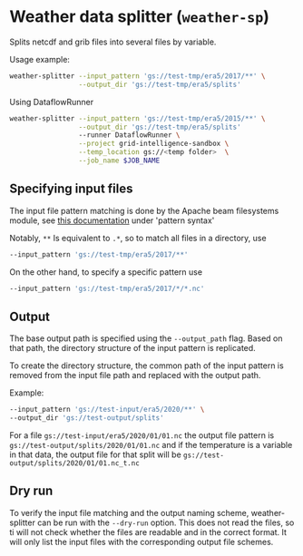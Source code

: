 # Weather data splitter (`weather-sp`)

Splits netcdf and grib files into several files by variable.

Usage example:

```bash
weather-splitter --input_pattern 'gs://test-tmp/era5/2017/**' \
                 --output_dir 'gs://test-tmp/era5/splits'
```

Using DataflowRunner

```bash
weather-splitter --input_pattern 'gs://test-tmp/era5/2015/**' \
                 --output_dir 'gs://test-tmp/era5/splits'
                 --runner DataflowRunner \
                 --project grid-intelligence-sandbox \
                 --temp_location gs://<temp folder>  \
                 --job_name $JOB_NAME
```

## Specifying input files

The input file pattern matching is done by the Apache beam filesystems module,
see [this documentation](https://beam.apache.org/releases/pydoc/2.12.0/apache_beam.io.filesystems.html#apache_beam.io.filesystems.FileSystems.match)
under 'pattern syntax'

Notably, `**` Is equivalent to `.*`, so to match all files in a directory, use

```bash
--input_pattern 'gs://test-tmp/era5/2017/**'
```

On the other hand, to specify a specific pattern use

```bash
--input_pattern 'gs://test-tmp/era5/2017/*/*.nc'
```

## Output

The base output path is specified using the `--output_path` flag. Based on that path, the directory structure of the
input pattern is replicated.

To create the directory structure, the common path of the input pattern is removed from the input file path and replaced
with the output path.

Example:

```bash
--input_pattern 'gs://test-input/era5/2020/**' \
--output_dir 'gs://test-output/splits'
```

For a file `gs://test-input/era5/2020/01/01.nc` the output file pattern is
`gs://test-output/splits/2020/01/01.nc` and if the temperature is a variable in that data, the output file for that
split will be `gs://test-output/splits/2020/01/01.nc_t.nc`

## Dry run

To verify the input file matching and the output naming scheme, weather-splitter can be run with the `--dry-run` option.
This does not read the files, so ti will not check whether the files are readable and in the correct format. It will
only list the input files with the corresponding output file schemes.
